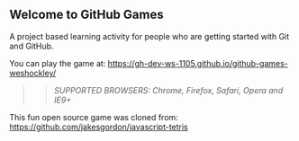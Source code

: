 ## Welcome to GitHub Games

A project based learning activity for people who are getting started with Git and GitHub.

You can play the game at: https://gh-dev-ws-1105.github.io/github-games-weshockley/

>> _*SUPPORTED BROWSERS*: Chrome, Firefox, Safari, Opera and IE9+_

This fun open source game was cloned from: https://github.com/jakesgordon/javascript-tetris
